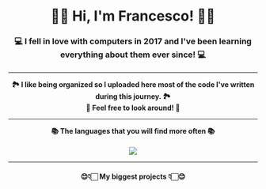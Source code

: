 <h1 align="center">
    👋🏻 Hi, I'm Francesco! 👋🏻
</h1>
<h3 align="center">
    💻 I fell in love with computers in 2017 and I've been learning everything about them ever since! 💻
</h3>
<h4 align="center">
  <hr />
    🏞️ I like being organized so I uploaded here most of the code I've written during this journey. 🏞️
    </br>
    🤠 Feel free to look around! 🤠
<hr />
    📚 The languages that you will find more often 📚
</h4>
<div align="center">
    <picture>
        <source srcset="https://github-readme-stats.vercel.app/api/top-langs/?username=b3xul&layout=compact&langs_count=8&theme=dark&hide_title=true" media="(prefers-color-scheme: dark)" />
        <source srcset="https://github-readme-stats.vercel.app/api/top-langs/?username=b3xul&layout=compact&langs_count=8&hide_title=true" media="(prefers-color-scheme: light), (prefers-color-scheme: no-preference)" />
        <img src="https://github-readme-stats.vercel.app/api/top-langs/?username=b3xul&layout=compact&langs_count=8&hide_title=true" />
    </picture>
</div>
<hr />
<h4 align="center">
    😊👇🏻 My biggest projects 👇🏻😊
</h4>
